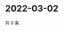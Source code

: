 # 2022-03-02

共 0 条

<!-- BEGIN WEIBO -->
<!-- 最后更新时间 Wed Mar 02 2022 04:12:57 GMT+0800 (China Standard Time) -->

<!-- END WEIBO -->
